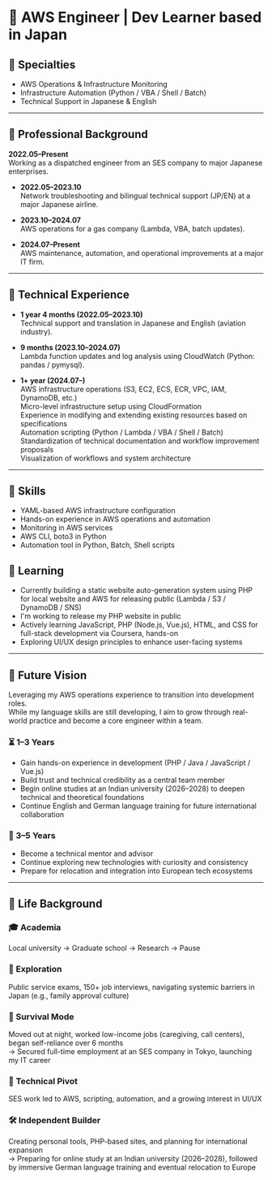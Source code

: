 # 👋 AWS Engineer | Dev Learner based in Japan

## 📌 Specialties
- AWS Operations & Infrastructure Monitoring  
- Infrastructure Automation (Python / VBA / Shell / Batch)  
- Technical Support in Japanese & English  

---

## 🧠 Professional Background

**2022.05–Present**  
Working as a dispatched engineer from an SES company to major Japanese enterprises.

- **2022.05–2023.10**  
  Network troubleshooting and bilingual technical support (JP/EN) at a major Japanese airline.

- **2023.10–2024.07**  
  AWS operations for a gas company (Lambda, VBA, batch updates).

- **2024.07–Present**  
  AWS maintenance, automation, and operational improvements at a major IT firm.

---

## 💼 Technical Experience

- **1 year 4 months (2022.05–2023.10)**  
  Technical support and translation in Japanese and English (aviation industry).

- **9 months (2023.10–2024.07)**  
  Lambda function updates and log analysis using CloudWatch (Python: pandas / pymysql).

- **1+ year (2024.07–)**  
  AWS infrastructure operations (S3, EC2, ECS, ECR, VPC, IAM, DynamoDB, etc.)  
  Micro-level infrastructure setup using CloudFormation  
  Experience in modifying and extending existing resources based on specifications  
  Automation scripting (Python / Lambda / VBA / Shell / Batch)  
  Standardization of technical documentation and workflow improvement proposals  
  Visualization of workflows and system architecture

---

## 🧪 Skills

- YAML-based AWS infrastructure configuration  
- Hands-on experience in AWS operations and automation
- Monitoring in AWS services
- AWS CLI, boto3 in Python
- Automation tool in Python, Batch, Shell scripts

## 🧪 Learning
- Currently building a static website auto-generation system using PHP for local website and AWS for releasing public (Lambda / S3 / DynamoDB / SNS)
- I'm working to release my PHP website in public
- Actively learning JavaScript, PHP (Node.js, Vue.js), HTML, and CSS for full-stack development via Coursera, hands-on
- Exploring UI/UX design principles to enhance user-facing systems

---

## 🎯 Future Vision

Leveraging my AWS operations experience to transition into development roles.  
While my language skills are still developing, I aim to grow through real-world practice and become a core engineer within a team.

### ⏳ 1–3 Years
- Gain hands-on experience in development (PHP / Java / JavaScript / Vue.js)  
- Build trust and technical credibility as a central team member  
- Begin online studies at an Indian university (2026–2028) to deepen technical and theoretical foundations  
- Continue English and German language training for future international collaboration

### 🚀 3–5 Years
- Become a technical mentor and advisor  
- Continue exploring new technologies with curiosity and consistency  
- Prepare for relocation and integration into European tech ecosystems

---

## 🚀 Life Background

### 🎓 Academia  
Local university → Graduate school → Research → Pause

### 🧪 Exploration  
Public service exams, 150+ job interviews, navigating systemic barriers in Japan (e.g., family approval culture)

### 🧳 Survival Mode  
Moved out at night, worked low-income jobs (caregiving, call centers), began self-reliance over 6 months  
→ Secured full-time employment at an SES company in Tokyo, launching my IT career

### 🚀 Technical Pivot  
SES work led to AWS, scripting, automation, and a growing interest in UI/UX

### 🛠️ Independent Builder  
Creating personal tools, PHP-based sites, and planning for international expansion  
→ Preparing for online study at an Indian university (2026–2028), followed by immersive German language training and eventual relocation to Europe
